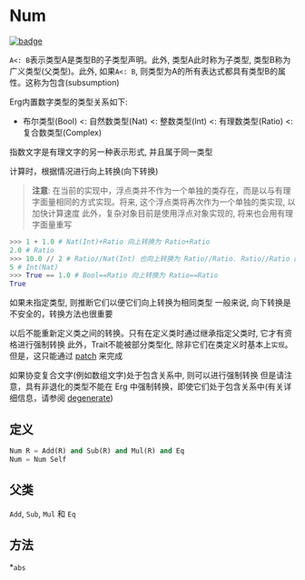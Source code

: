 # Num

[![badge](https://img.shields.io/endpoint.svg?url=https%3A%2F%2Fgezf7g7pd5.execute-api.ap-northeast-1.amazonaws.com%2Fdefault%2Fsource_up_to_date%3Fowner%3Derg-lang%26repos%3Derg%26ref%3Dmain%26path%3Ddoc/EN/API/types/traits/Num.md%26commit_hash%3D14710744ed4c3aa29a43953366c67162bc157f7d)](https://gezf7g7pd5.execute-api.ap-northeast-1.amazonaws.com/default/source_up_to_date?owner=erg-lang&repos=erg&ref=main&path=doc/EN/API/types/traits/Num.md&commit_hash=14710744ed4c3aa29a43953366c67162bc157f7d)


`A<: B`表示类型A是类型B的子类型声明。此外, 类型A此时称为子类型, 类型B称为广义类型(父类型)。此外, 如果`A<: B`, 则类型为A的所有表达式都具有类型B的属性。这称为包含(subsumption)

Erg内置数字类型的类型关系如下:

- 布尔类型(Bool) <: 自然数类型(Nat) <: 整数类型(Int) <: 有理数类型(Ratio) <: 复合数类型(Complex)

指数文字是有理文字的另一种表示形式, 并且属于同一类型

计算时，根据情况进行向上转换(向下转换)

> __注意__: 在当前的实现中，浮点类并不作为一个单独的类存在，而是以与有理字面量相同的方式实现。将来, 这个浮点类将再次作为一个单独的类实现, 以加快计算速度
> 此外，复杂对象目前是使用浮点对象实现的, 将来也会用有理字面量重写

```python
>>> 1 + 1.0 # Nat(Int)+Ratio 向上转换为 Ratio+Ratio
2.0 # Ratio
>>> 10.0 // 2 # Ratio//Nat(Int) 也向上转换为 Ratio//Ratio. Ratio//Ratio 的结果是 Int
5 # Int(Nat)
>>> True == 1.0 # Bool==Ratio 向上转换为 Ratio==Ratio
True
```

如果未指定类型, 则推断它们以便它们向上转换为相同类型
一般来说, 向下转换是不安全的，转换方法也很重要

以后不能重新定义类之间的转换。只有在定义类时通过继承指定父类时, 它才有资格进行强制转换
此外，Trait不能被部分类型化, 除非它们在类定义时基本上`实现`。但是，这只能通过 [patch](../../../syntax/type/07_patch.md) 来完成

如果协变复合文字(例如数组文字)处于包含关系中, 则可以进行强制转换
但是请注意，具有非退化的类型不能在 Erg 中强制转换，即使它们处于包含关系中(有关详细信息，请参阅 [degenerate](../../../syntax/type/advanced/variance.md))

## 定义

```python
Num R = Add(R) and Sub(R) and Mul(R) and Eq
Num = Num Self
```

## 父类

`Add`, `Sub`, `Mul` 和 `Eq`

## 方法

*`abs`
